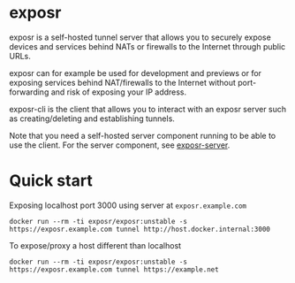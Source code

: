 # exposr

exposr is a self-hosted tunnel server that allows you to securely expose devices and services
behind NATs or firewalls to the Internet through public URLs.

exposr can for example be used for development and previews or for exposing services behind NAT/firewalls
to the Internet without port-forwarding and risk of exposing your IP address.

exposr-cli is the client that allows you to interact with an exposr server such as creating/deleting and establishing tunnels.

Note that you need a self-hosted server component running to be able to use the client.
For the server component, see [exposr-server](https://github.com/fredriklindberg/exposr-server).

# Quick start

Exposing localhost port 3000 using server at `exposr.example.com`

    docker run --rm -ti exposr/exposr:unstable -s https://exposr.example.com tunnel http://host.docker.internal:3000

To expose/proxy a host different than localhost 

    docker run --rm -ti exposr/exposr:unstable -s https://exposr.example.com tunnel https://example.net